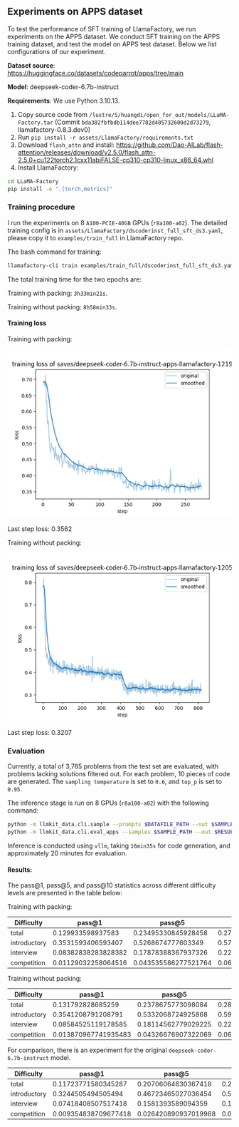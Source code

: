 ## Experiments on APPS dataset

To test the performance of SFT training of LlamaFactory, we run experiments on the APPS dataset. We conduct SFT training on the APPS training dataset, and test the model on APPS test dataset. Below we list configurations of our experiment.

**Dataset source**: https://huggingface.co/datasets/codeparrot/apps/tree/main

**Model**: deepseek-coder-6.7b-instruct

**Requirements**: 
We use Python 3.10.13.
1. Copy source code from `/lustre/S/huangdi/open_for_out/models/LLaMA-Factory.tar` (Commit `bda302fbfbdb114dee7782d405732600d2d73279`, llamafactory-0.8.3.dev0)
2. Run `pip install -r assets/LlamaFactory/requirements.txt`
3. Download `flash_attn` and install: https://github.com/Dao-AILab/flash-attention/releases/download/v2.5.0/flash_attn-2.5.0+cu122torch2.1cxx11abiFALSE-cp310-cp310-linux_x86_64.whl
4. Install LlamaFactory:


```bash
cd LLaMA-Factory
pip install -e ".[torch,metrics]"
```

### Training procedure

I run the experiments on 8 `A100-PCIE-40GB` GPUs (`r8a100-a02`).
The detailed training config is in `assets/LlamaFactory/dscoderinst_full_sft_ds3.yaml`, please copy it to `examples/train_full` in LlamaFactory repo.

The bash command for training:

```bash
llamafactory-cli train examples/train_full/dscoderinst_full_sft_ds3.yaml
```

The total training time for the two epochs are:

Training with packing: `3h33min21s`.

Training without packing: `8h58min33s`.

#### Training loss

Training with packing:

![Train loss](assets/LlamaFactory/training_loss_packing.png)

Last step loss: 0.3562

Training without packing:

![Train loss](assets/LlamaFactory/training_loss_no_packing.png)

Last step loss: 0.3207
### Evaluation

Currently, a total of 3,765 problems from the test set are evaluated, with problems lacking solutions filtered out. For each problem, 10 pieces of code are generated. The `sampling temperature` is set to `0.6`, and `top_p` is set to `0.95`. 

The inference stage is run on 8 GPUs (`r8a100-a02`) with the following command:

```bash
python -m llmkit_data.cli.sample --prompts $DATAFILE_PATH --out $SAMPLE_PATH --model $MODEL_PATH --gpu_per_model 1
python -m llmkit_data.cli.eval_apps --samples $SAMPLE_PATH --out $RESULT_PATH --apps $APPS_PATH
```
Inference is conducted using `vllm`, taking `16min35s` for code generation, and approximately 20 minutes for evaluation. 

#### Results:

The pass@1, pass@5, and pass@10 statistics across different difficulty levels are presented in the table below:

Training with packing:

| Difficulty   | pass@1               | pass@5              | pass@10             |
| ------------ | -------------------- | ------------------- | ------------------- |
| total        | 0.129933598937583    | 0.23495330845928458 | 0.27915006640106244 |
| introductory | 0.3531593406593407   | 0.5268674777603349  | 0.5755494505494505  |
| interview    | 0.08382838283828382  | 0.17878388367937326 | 0.22405573890722405 |
| competition  | 0.01129032258064516  | 0.043535586277521764| 0.06774193548387097 |

Training without packing:

| Difficulty   | pass@1               | pass@5              | pass@10             |
| ------------ | -------------------- | ------------------- | ------------------- |
| total        | 0.131792828685259    | 0.2378675773098084  | 0.2836653386454183  |
| introductory | 0.3541208791208791   | 0.5332068724925868  | 0.5947802197802198  |
| interview    | 0.08584525119178585  | 0.18114562779029225 | 0.2258892555922259  |
| competition  | 0.013870967741935483 | 0.04326676907322069 | 0.06129032258064516 |

For comparison, there is an experiment for the original `deepseek-coder-6.7b-instruct` model. 

| Difficulty   | pass@1               | pass@5               | pass@10             |
| ------------ | -------------------- | -------------------- | ------------------- |
| total        | 0.11723771580345287  | 0.20706064630367418  | 0.24833997343957503 |
| introductory | 0.3244505494505494   | 0.46723465027036454  | 0.5260989010989011  |
| interview    | 0.07418408507517418  | 0.1581393589094359   | 0.19801980198019803 |
| competition  | 0.009354838709677418 | 0.026420890937019968 | 0.03870967741935484 |
